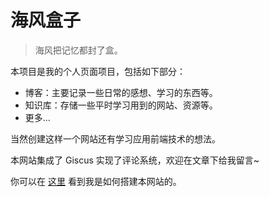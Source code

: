 # 海风盒子

> 海风把记忆都封了盒。

本项目是我的个人页面项目，包括如下部分：

- 博客：主要记录一些日常的感想、学习的东西等。
- 知识库：存储一些平时学习用到的网站、资源等。
- 更多...

当然创建这样一个网站还有学习应用前端技术的想法。

本网站集成了 Giscus 实现了评论系统，欢迎在文章下给我留言~

你可以在 [这里](/articles/initial/index.md) 看到我是如何搭建本网站的。
